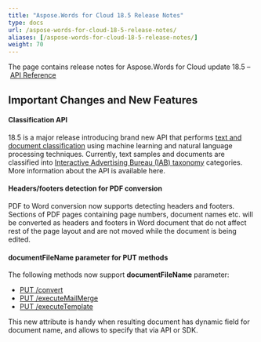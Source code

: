 ```yaml
---
title: "Aspose.Words for Cloud 18.5 Release Notes"
type: docs
url: /aspose-words-for-cloud-18-5-release-notes/
aliases: [/aspose-words-for-cloud-18-5-release-notes/]
weight: 70
---
```


The page contains release notes for Aspose.Words for Cloud update 18.5 – [API Reference](https://apireference.aspose.cloud/words/)

## Important Changes and New Features

#### Classification API

18.5 is a major release introducing brand new API that performs [text and document classification](https://en.wikipedia.org/wiki/Document_classification) using machine learning and natural language processing techniques. Currently, text samples and documents are classified into [Interactive Advertising Bureau (IAB) taxonomy](https://www.iab.com/guidelines/taxonomy/) categories. More information about the API is available here.

#### Headers/footers detection for PDF conversion

PDF to Word conversion now supports detecting headers and footers. Sections of PDF pages containing page numbers, document names etc. will be converted as headers and footers in Word document that do not affect rest of the page layout and are not moved while the document is being edited.

#### documentFileName parameter for PUT methods

The following methods now support **documentFileName** parameter:

- [PUT /convert](https://apireference.aspose.cloud/words/#!/Convert/PutConvertDocument)
- [PUT /executeMailMerge](https://apireference.aspose.cloud/words/#!/MailMerge/PutExecuteMailMergeOnline)
- [PUT /executeTemplate](https://apireference.aspose.cloud/words/#!/MailMerge/PutExecuteTemplateOnline)

This new attribute is handy when resulting document has dynamic field for document name, and allows to specify that via API or SDK.

